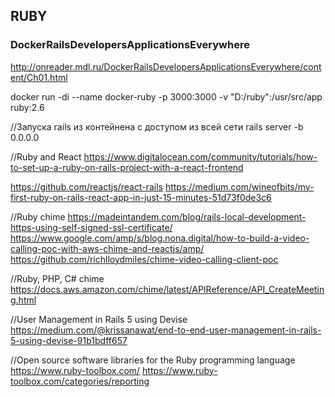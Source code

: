 ## RUBY

### DockerRailsDevelopersApplicationsEverywhere
http://onreader.mdl.ru/DockerRailsDevelopersApplicationsEverywhere/content/Ch01.html


docker run -di --name docker-ruby -p 3000:3000 -v "D:/ruby":/usr/src/app ruby:2.6

//Запуска rails из контейнена с доступом из всей сети
rails server -b 0.0.0.0

//Ruby and React
https://www.digitalocean.com/community/tutorials/how-to-set-up-a-ruby-on-rails-project-with-a-react-frontend

https://github.com/reactjs/react-rails
https://medium.com/wineofbits/my-first-ruby-on-rails-react-app-in-just-15-minutes-51d73f0de3c6

//Ruby chime
https://madeintandem.com/blog/rails-local-development-https-using-self-signed-ssl-certificate/
https://www.google.com/amp/s/blog.nona.digital/how-to-build-a-video-calling-poc-with-aws-chime-and-reactjs/amp/
https://github.com/richlloydmiles/chime-video-calling-client-poc

//Ruby, PHP, C# chime
https://docs.aws.amazon.com/chime/latest/APIReference/API_CreateMeeting.html

//User Management in Rails 5 using Devise
https://medium.com/@krissanawat/end-to-end-user-management-in-rails-5-using-devise-91b1bdff657

//Open source software libraries for the Ruby programming language
https://www.ruby-toolbox.com/
https://www.ruby-toolbox.com/categories/reporting